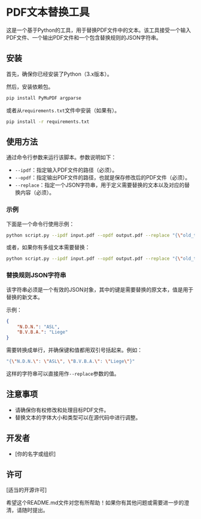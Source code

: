 # PDF文本替换工具

这是一个基于Python的工具，用于替换PDF文件中的文本。该工具接受一个输入PDF文件、一个输出PDF文件和一个包含替换规则的JSON字符串。

## 安装

首先，确保你已经安装了Python（3.x版本）。

然后，安装依赖包。

```bash
pip install PyMuPDF argparse
```

或者从`requirements.txt`文件中安装（如果有）。

```bash
pip install -r requirements.txt
```

## 使用方法

通过命令行参数来运行该脚本。参数说明如下：

- `--ipdf`：指定输入PDF文件的路径（必须）。
- `--opdf`：指定输出PDF文件的路径，也就是保存修改后的PDF文件（必须）。
- `--replace`：指定一个JSON字符串，用于定义需要替换的文本以及对应的替换内容（必须）。

### 示例

下面是一个命令行使用示例：

```bash
python script.py --ipdf input.pdf --opdf output.pdf --replace "{\"old_text\": \"new_text\"}"
```

或者，如果你有多组文本需要替换：

```bash
python script.py --ipdf input.pdf --opdf output.pdf --replace "{\"old_text1\": \"new_text1\", \"old_text2\": \"new_text2\"}"
```

### 替换规则JSON字符串

该字符串必须是一个有效的JSON对象，其中的键是需要替换的原文本，值是用于替换的新文本。

示例：

```json
{
    "N.D.N.": "ASL",
    "B.V.B.A.": "Liege"
}
```

需要转换成单行，并确保键和值都用双引号括起来。例如：

```bash
"{\"N.D.N.\": \"ASL\", \"B.V.B.A.\": \"Liege\"}"
```

这样的字符串可以直接用作`--replace`参数的值。

## 注意事项

- 请确保你有权修改和处理目标PDF文件。
- 替换文本的字体大小和类型可以在源代码中进行调整。

## 开发者

- [你的名字或组织]

## 许可

[适当的开源许可]

希望这个README.md文件对您有所帮助！如果你有其他问题或需要进一步的澄清，请随时提出。